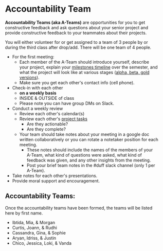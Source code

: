 # Accountability Team

**Accountability Teams \(aka A-Teams\)** are opportunities for you to get constructive feedback and ask questions about your senior project and provide constructive feedback to your teammates about their projects. 

You will either volunteer for or get assigned to a team of 3 people by or during the third class after drop/add. There will be one team of 4 people. 

* For the first meeting:
  * Each member of the A-Team should introduce yourself, describe your project, explain your [milestones timeline](../project_plan/) over the semester, and what the project will look like at various stages \([alpha, beta, gold versions](../project_plan/project_versions.md)\). 
  * Make sure you get each other's contact info \(cell phone\).
* Check-in with each other 
  * **on a weekly basis** 
  * INSIDE & OUTSIDE of class
  * Please note you can have group DMs on Slack.
* Conduct a weekly review
  * Review each other's calendar\(s\)
  * Review each other's [project tasks](personal_kanban.md)
    * Are they actionable?
    * Are they complete?
  * Your team should take notes about your meeting in a google doc written collaboratively or you can rotate a notetaker position for each meeting. 
    * These notes should include the names of the members of your A-Team, what kind of questions were asked, what kind of feedback was given, and any other insights from the meeting. 
    * Post your brief team notes in the \#duff slack channel \(only 1 per A-Team\). 
* Take notes for each other's presentations.
* Provide moral support and encouragement.

## **Accountability Teams:**

Once the accountability teams have been formed, the teams will be listed here by first name.

* Ibtida, Mia, & Morgan
* Curtis, Joann, & Rudhi
* Cassandra, Gina, & Sophie
* Aryan, Idriss, & Justin
* Chico, Jessica, Loki, & Vanda

